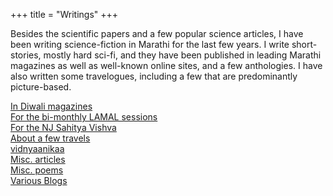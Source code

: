 +++
title = "Writings"
+++

Besides the scientific papers and a few popular science articles, I have been writing
science-fiction in Marathi for the last few years. I write short-stories,
mostly hard sci-fi, and they have been published in leading Marathi magazines
as well as well-known online sites, and a few anthologies. I have also written
some travelogues, including a few that are predominantly picture-based.
<P>
<A HREF=diwali.html>In Diwali magazines</A><BR>
<!-- <A HREF=lamal.html>For the bi-monthly LAMAL sessions</A><BR> -->
<A HREF=http://avyakta.caltech.edu:8080/lamal/AshishMahabal.html>For the bi-monthly LAMAL sessions</A><BR>
<A HREF=sahitya_vishva.html>For the NJ Sahitya Vishva</A><BR>
<A HREF=travel.html>About a few travels</A><BR>
<A HREF=vidnyaanikaa.html>vidnyaanikaa</A><BR>
<A HREF=misc_articles.html>Misc. articles</A><BR>
<A HREF=misc_poems.html>Misc. poems</A><BR>
<A HREF=blogs.html>Various Blogs</A><BR>